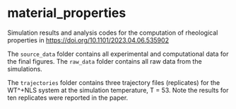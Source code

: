 # material_properties

Simulation results and analysis codes for the computation of rheological properties in https://doi.org/10.1101/2023.04.06.535902

The `source_data` folder contains all experimental and computational data for the final figures. The `raw_data` folder contains all raw data from the simulations.

The `trajectories` folder contains three trajectory files (replicates) for the WT^+NLS system at the simulation temperature, T = 53. Note the results for ten replicates were reported in the paper.
